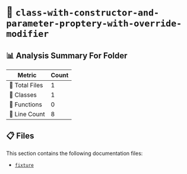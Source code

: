 # 📁 `class-with-constructor-and-parameter-proptery-with-override-modifier`

## 📊 Analysis Summary For Folder

| Metric | Count |
|--------|-------|
| 📁 Total Files | 1 |
| 🧱 Classes | 1 |
| 🔧 Functions | 0 |
| 🔢 Line Count | 8 |


## 📋 Files

This section contains the following documentation files:

- [`fixture`](./fixture.md)